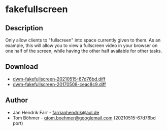 fakefullscreen
==============

Description
-----------
Only allow clients to "fullscreen" into space currently given to them. As an
example, this will allow you to view a fullscreen video in your browser on one
half of the screen, while having the other half available for other tasks.

Download
--------
* [dwm-fakefullscreen-20210515-67d76bd.diff](dwm-fakefullscreen-20210515-67d76bd.diff)
* [dwm-fakefullscreen-20170508-ceac8c9.diff](dwm-fakefullscreen-20170508-ceac8c9.diff)

Author
------
* Jan Hendrik Farr - <farrjanhendrik@aol.de>
* Tom Böhmer - <qtom.boehmer@googlemail.com> (20210515-67d76bd port)
